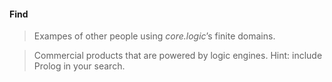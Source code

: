 #### Find

> Exampes of other people using *core.logic*&#8217;s finite domains.

> Commercial products that are powered by logic engines. Hint: include Prolog in your search.
